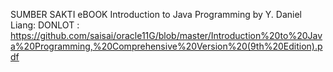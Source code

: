 SUMBER SAKTI eBOOK Introduction to Java Programming by Y. Daniel Liang: 
DONLOT : https://github.com/saisai/oracle11G/blob/master/Introduction%20to%20Java%20Programming,%20Comprehensive%20Version%20(9th%20Edition).pdf
